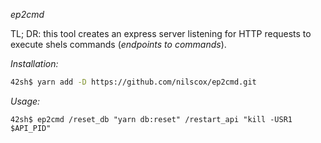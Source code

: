 *ep2cmd*

TL; DR: this tool creates an express server listening for HTTP requests to
execute shels commands (_endpoints to commands_).

*Installation:*

```sh
42sh$ yarn add -D https://github.com/nilscox/ep2cmd.git
```

*Usage:*

```
42sh$ ep2cmd /reset_db "yarn db:reset" /restart_api "kill -USR1 $API_PID"
```
